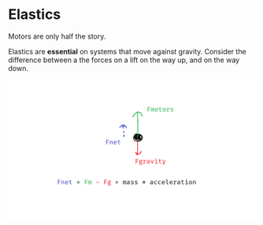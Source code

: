# Elastics

Motors are only half the story.

Elastics are **essential** on systems that move against gravity. Consider the difference between a the forces on a lift on the way up, and on the way down.

![elasticpic](../_media/fnet.png)